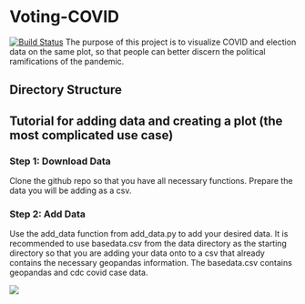 # Voting-COVID
[![Build Status](https://travis-ci.org/lindseyulmer/Voting-COVID.svg?branch=main)](https://travis-ci.org/lindseyulmer/Voting-COVID)
The purpose of this project is to visualize COVID and election data on the same plot, so that people can better discern the political ramifications of the pandemic.
## Directory Structure
## Tutorial for adding data and creating a plot (the most complicated use case)
### Step 1: Download Data
Clone the github repo so that you have all necessary functions.
Prepare the data you will be adding as a csv.
### Step 2: Add Data
Use the add_data function from add_data.py to add your desired data. It is recommended to use basedata.csv from the data directory as the starting directory so that you
are adding your data onto to a csv that already contains the necessary geopandas information. The basedata.csv contains geopandas and cdc covid case data.

![](example/demo_swingstate.gif)
